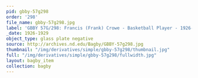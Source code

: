 ```yaml
---
pid: gbby-57g298
order: '298'
file_name: gbby-57g298.jpg
label: 'GBBY 57G/298: Francis (Frank) Crowe - Basketball Player - 1926-1929'
_date: 1926-1929
object_type: glass plate negative
source: http://archives.nd.edu/Bagby/GBBY-57g298.jpg
thumbnail: "/img/derivatives/simple/gbby-57g298/thumbnail.jpg"
full: "/img/derivatives/simple/gbby-57g298/fullwidth.jpg"
layout: bagby_item
collection: bagby
---
```

